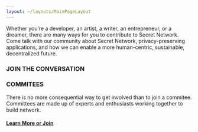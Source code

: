 ```yaml
---
layout: ~/layouts/MainPageLayout
---
```


<template v-slot:title>

## Secret Network Community

</template>

<slim-column>

Whether you’re a developer, an artist, a writer, an entrepreneur, or a dreamer, there are many ways for you to contribute to Secret Network. Come talk with our community about Secret Network, privacy-preserving applications, and how we can enable a more human-centric, sustainable, decentralized future.

</slim-column>

<slim-column>

### JOIN THE CONVERSATION

<separator small />

</slim-column>

<card-holder columns="3">

<card>

<template v-slot:header>

#### Telegram: Network

</template>

<template v-slot:footer>

[Talk about the Network](https://t.me/SCRTCommunity)

</template>

</card>

<card>

<template v-slot:header>

#### Telegram: $SCRT

</template>

<template v-slot:footer>

[Chat about Markets](https://t.me/scrtmarkets)

</template>

</card>

<card>

<template v-slot:header>

#### Discord

</template>

<template v-slot:footer>

[Join the deeper conversation](https://discord.com/invite/SJK32GY)

</template>

</card>

</card-holder>

<card-holder columns="1">

<card>

<template v-slot:header>

#### Secret Forum

</template>

<template v-slot:footer>

[Make it official](https://forum.scrt.network/)

</template>

</card>

</card-holder>


<slim-column>

### COMMITEES

<separator small />

</slim-column>

<slim-column>

There is no more consequential way to get involved than to join a commitee. Committees are made up of experts and enthusiasts working together to build network.

#### [Learn More or Join](/committees)

</slim-column>
